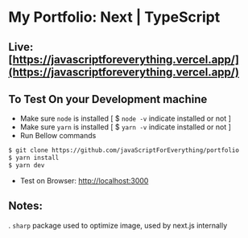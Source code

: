 # My Portfolio: Next | TypeScript

## Live: [https://javascriptforeverything.vercel.app/](https://javascriptforeverything.vercel.app/)

## To Test On your Development machine

- Make sure `node` is installed  [ $ `node -v` 	indicate installed or not  ]
- Make sure `yarn` is installed  [ $ `yarn -v` 	indicate installed or not  ]
- Run Bellow commands

```bash
$ git clone https://github.com/javaScriptForEverything/portfolio
$ yarn install
$ yarn dev
```

- Test on Browser: [http://localhost:3000](http://localhost:3000)


## Notes:
. `sharp` package used to optimize image, used by next.js internally
